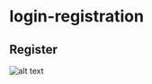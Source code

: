 # login-registration

## Register 
![alt text](https://github.com/[username]/[reponame]/blob/[branch]/image.jpg?raw=true)
